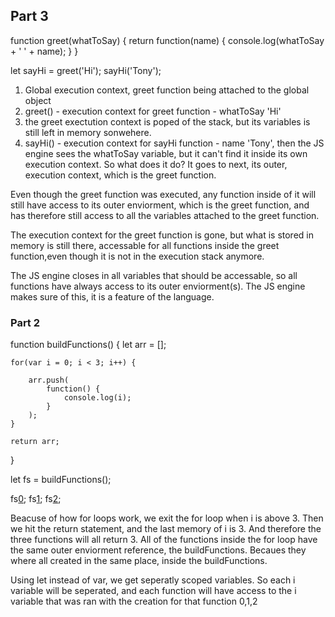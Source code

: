## Part 3

function greet(whatToSay) {
    return function(name) {
        console.log(whatToSay + ' ' + name);
    }
}

let sayHi = greet('Hi');
sayHi('Tony');

1. Global execution context, greet function being attached to the global object
2. greet() - execution context for greet function - whatToSay 'Hi'
3. the greet exectution context is poped of the stack, but its variables 
    is still left in memory sonwehere. 
4. sayHi() - execution context for sayHi function - name 'Tony', then the JS engine 
    sees the whatToSay variable, but it can't find it inside its own execution
    context. So what does it do? It goes to next, its outer, execution
    context, which is the greet function.

Even though the greet function was executed, any function inside of it
will still have access to its outer enviorment, which is the greet function,
and has therefore still access to all the variables attached to the 
greet function. 

The execution context for the greet function is gone, but what is stored
in memory is still there, accessable for all functions inside the greet
function,even though it is not in the execution stack anymore. 

The JS engine closes in all variables that should be accessable, so all
functions have always access to its outer enviorment(s). The JS engine makes
sure of this, it is a feature of the language. 

### Part 2

function buildFunctions() {
    let arr = [];

    for(var i = 0; i < 3; i++) {
        
        arr.push(
            function() {
                console.log(i);
            }
        );
    }
    
    return arr;
}

let fs = buildFunctions();

fs[0]();
fs[1]();
fs[2]();


Beacuse of how for loops work, we exit the for loop when i is above 3.
Then we hit the return statement, and the last memory of i is 3. And
therefore the three functions will all return 3. All of the functions
inside the for loop have the same outer enviorment reference, the 
buildFunctions. Becaues they where all created in the same place, inside 
the buildFunctions.

Using let instead of var, we get seperatly scoped variables. So each i
variable will be seperated, and each function will have access to the
i variable that was ran with the creation for that function 0,1,2





